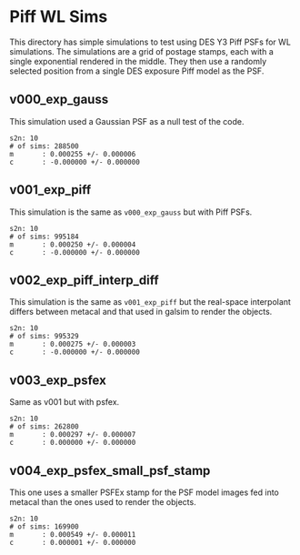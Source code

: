 # Piff WL Sims

This directory has simple simulations to test using DES Y3 Piff PSFs for
WL simulations. The simulations are a grid of postage stamps, each with a
single exponential rendered in the middle. They then use a randomly selected
position from a single DES exposure Piff model as the PSF.

## v000_exp_gauss

This simulation used a Gaussian PSF as a null test of the code.

```
s2n: 10
# of sims: 288500
m       : 0.000255 +/- 0.000006
c       : -0.000000 +/- 0.000000
```

## v001_exp_piff

This simulation is the same as `v000_exp_gauss` but with Piff PSFs.

```
s2n: 10
# of sims: 995184
m       : 0.000250 +/- 0.000004
c       : -0.000000 +/- 0.000000
```

## v002_exp_piff_interp_diff

This simulation is the same as `v001_exp_piff` but the real-space
interpolant differs between metacal and that used in galsim to render
the objects.

```
s2n: 10
# of sims: 995329
m       : 0.000275 +/- 0.000003
c       : -0.000000 +/- 0.000000
```

## v003_exp_psfex

Same as v001 but with psfex.

```
s2n: 10
# of sims: 262800
m       : 0.000297 +/- 0.000007
c       : 0.000000 +/- 0.000000
```

## v004_exp_psfex_small_psf_stamp

This one uses a smaller PSFEx stamp for the PSF model images fed into
metacal than the ones used to render the objects.

```
s2n: 10
# of sims: 169900
m       : 0.000549 +/- 0.000011
c       : 0.000001 +/- 0.000000
```
